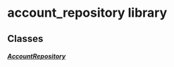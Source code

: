 


# account_repository library











## Classes

##### [AccountRepository](../repository_account_repository/AccountRepository-class.md)



 















